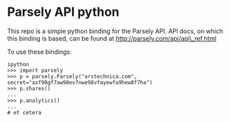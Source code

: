 Parsely API python
==================

This repo is a simple python binding for the Parsely API.
API docs, on which this binding is based, can be found at
http://parsely.com/api/api\_ref.html

To use these bindings:

    ipython
    >>> import parsely
    >>> p = parsely.Parsely("arstechnica.com", secret="asf98gf7aw98ev7nwe98vfayewfa9hew8f7ha")
    >>> p.shares()
    ...
    >>> p.analytics()
    ...
    # et cetera


